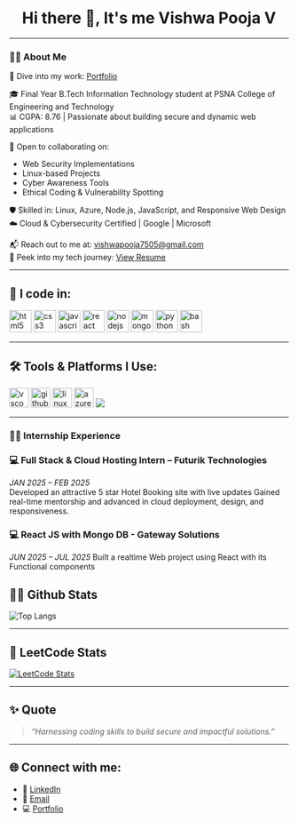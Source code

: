 <h1 align="center">Hi there 👋, It's me Vishwa Pooja V</h1>

---

### 👩‍💻 About Me

🚀 Dive into my work: [Portfolio](https://your-portfolio-link.com)

🎓 Final Year B.Tech Information Technology student at PSNA College of Engineering and Technology  
📊 CGPA: 8.76 | Passionate about building secure and dynamic web applications

🔐 Open to collaborating on:
- Web Security Implementations
- Linux-based Projects
- Cyber Awareness Tools
- Ethical Coding & Vulnerability Spotting

🛡️ Skilled in: Linux, Azure, Node.js, JavaScript, and Responsive Web Design  
☁️ Cloud & Cybersecurity Certified | Google | Microsoft

📬 Reach out to me at: vishwapooja7505@gmail.com  
🧾 Peek into my tech journey: [View Resume](https://drive.google.com/file/d/156BZqbYZgP9zd9lu7yIxbdPZANgeU1s_/view)

---

## 🚀 I code in:

<p align="left">
  <img src="https://cdn.jsdelivr.net/gh/devicons/devicon/icons/html5/html5-original.svg" height="40" alt="html5" />
  <img src="https://cdn.jsdelivr.net/gh/devicons/devicon/icons/css3/css3-original.svg" height="40" alt="css3" />
  <img src="https://cdn.jsdelivr.net/gh/devicons/devicon/icons/javascript/javascript-original.svg" height="40" alt="javascript" />
  <img src="https://cdn.jsdelivr.net/gh/devicons/devicon/icons/react/react-original.svg" height="40" alt="react" />
  <img src="https://cdn.jsdelivr.net/gh/devicons/devicon/icons/nodejs/nodejs-original.svg" height="40" alt="nodejs" />
  <img src="https://cdn.jsdelivr.net/gh/devicons/devicon/icons/mongodb/mongodb-original.svg" height="40" alt="mongodb" />
  <img src="https://cdn.jsdelivr.net/gh/devicons/devicon/icons/python/python-original.svg" height="40" alt="python" />
  <img src="https://cdn.jsdelivr.net/gh/devicons/devicon/icons/bash/bash-original.svg" height="40" alt="bash" />
</p>

---

## 🛠️ Tools & Platforms I Use:

<p align="left">
  <img src="https://cdn.jsdelivr.net/gh/devicons/devicon/icons/vscode/vscode-original.svg" height="35" alt="vscode" />
  <img src="https://cdn.jsdelivr.net/gh/devicons/devicon/icons/github/github-original.svg" height="35" alt="github" />
  <img src="https://cdn.jsdelivr.net/gh/devicons/devicon/icons/linux/linux-original.svg" height="35" alt="linux" />
  <img src="https://cdn.jsdelivr.net/gh/devicons/devicon/icons/azure/azure-original.svg" height="35" alt="azure" />
  <img src="https://img.shields.io/badge/Figma-Design-blueviolet?style=for-the-badge&logo=figma" />
</p>

---
### 🧑‍💻 Internship Experience

### 💻 Full Stack & Cloud Hosting Intern – Futurik Technologies  
*JAN 2025 – FEB 2025*  
 Developed an attractive 5 star Hotel Booking site with live updates
 Gained real-time mentorship and advanced in cloud deployment, design, and responsiveness.

 ### 💻 React JS with Mongo DB - Gateway Solutions
 *JUN 2025 – JUL 2025* 
 Built a realtime Web project using React with its Functional components
 

## 🧑‍💻 Github Stats

![Top Langs](https://github-readme-stats.vercel.app/api/top-langs/?username=Vishwapooja26&layout=compact&theme=tokyonight)

---
## 🧠 LeetCode Stats

[![LeetCode Stats](https://leetcard.jacoblin.cool/Vishwa_Pooja26?ext=activity)](https://leetcode.com/u/Vishwa_Pooja26/)

---

## ✨ Quote
> *“Harnessing coding skills to build secure and impactful solutions.”*

---
## 🌐 Connect with me:
- 💼 [LinkedIn](https://www.linkedin.com/in/vishwa-pooja-v-b1579b270/)
- 📧 [Email](mailto:vishwapooja7505@gmail.com)
- 💻 [Portfolio](https://your-portfolio-link.com)



<!--
**Vishwapooja26/Vishwapooja26** is a ✨ _special_ ✨ repository because its `README.md` (this file) appears on your GitHub profile.

Here are some ideas to get you started:

- 🔭 I’m currently working on ...
- 🌱 I’m currently learning ...
- 👯 I’m looking to collaborate on ...
- 🤔 I’m looking for help with ...
- 💬 Ask me about ...
- 📫 How to reach me: ...
- 😄 Pronouns: ...
- ⚡ Fun fact: ...
-->

